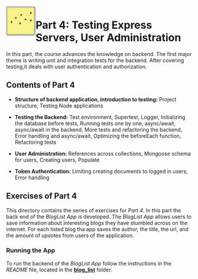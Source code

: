 <h1>
<img src="https://raw.githubusercontent.com/katerina-tziala/fullstackopen2019/master/documentation_images/part4_logo.png" alt="part logo" width="80" height="80" align="left" >
<br/>Part 4: Testing Express Servers, User Administration<br/>
</h1>

In this part, the course advances the knowledge on backend. The first major theme is writing unit and integration tests for the backend. After covering testing,it deals with user authentication and authorization.

<h2>Contents of Part 4</h2>

* **Structure of backend application, introduction to testing:** Project structure, Testing Node applications

* **Testing the Backend:** Test environment, Supertest, Logger, Initializing the database before tests, Running tests one by one, async/await, async/await in the backend, More tests and refactoring the backend, Error handling and async/await, Optimizing the beforeEach function, Refactoring tests

* **User Administration:** References across collections, Mongoose schema for users, Creating users, Populate

* **Token Authentication:** Limiting creating documents to logged in users, Error handling


<h2>Exercises of Part 4</h2>

This directory contains the series of exercises for *Part 4*. In this part the back end of the *BlogList App* is developed. The *BlogList App* allows users to save information about interesting blogs they have stumbled across on the internet. For each listed blog tha app saves the author, the title, the url, and the amount of upvotes from users of the application.


<h3>Running the App</h3>

To run the backend of the *BlogList App* follow the instructions in the *README* file, located in the [**blog_list**](https://github.com/katerina-tziala/fullstackopen2019/tree/master/part4/blog_list) folder.
